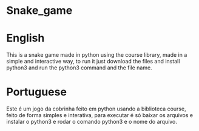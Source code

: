 # Snake_game

# English

This is a snake game made in python using the course library, made in a simple and interactive way, to run it just download the files and install python3 and run the python3 command and the file name.

# Portuguese

Este é um jogo da cobrinha feito em python usando a biblioteca course, feito de forma simples e interativa, para executar é só baixar os arquivos e instalar o python3 e rodar o comando python3 e o nome do arquivo.
